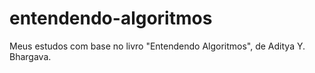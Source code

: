 # entendendo-algoritmos
Meus estudos com base no livro "Entendendo Algoritmos", de Aditya Y. Bhargava.
